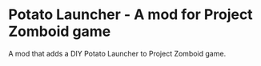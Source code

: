 # Potato Launcher - A mod for Project Zomboid game
 A mod that adds a DIY Potato Launcher to Project Zomboid game.
